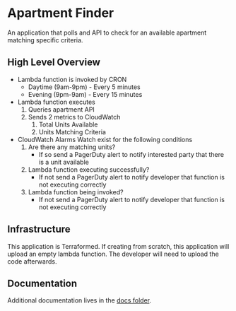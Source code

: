 # Apartment Finder

An application that polls and API to check for an available apartment matching specific criteria.

## High Level Overview

- Lambda function is invoked by CRON
  - Daytime (9am-9pm) - Every 5 minutes
  - Evening (9pm-9am) - Every 15 minutes
- Lambda function executes
    1. Queries apartment API
    1. Sends 2 metrics to CloudWatch
        1. Total Units Available
        1. Units Matching Criteria  
- CloudWatch Alarms Watch exist for the following conditions
    1. Are there any matching units?
        - If so send a PagerDuty alert to notify interested party that there is a unit available
    1. Lambda function executing successfully?
        - If not send a PagerDuty alert to notify developer that function is not executing correctly
    1. Lambda function being invoked?
        - If not send a PagerDuty alert to notify developer that function is not executing correctly

## Infrastructure

This application is Terraformed. If creating from scratch, this application will upload an empty lambda function. The developer will need to upload the code afterwards.

## Documentation

Additional documentation lives in the [docs folder](/docs).
